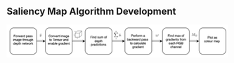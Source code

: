 ## Saliency Map Algorithm Development

<img src="saliency_alg2.png" alt="Saliency map algorithm outline for depth estimation." width="700"/>
